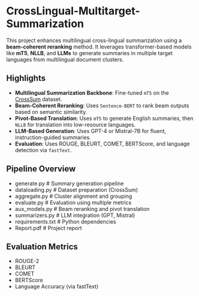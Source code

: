 # CrossLingual-Multitarget-Summarization

This project enhances multilingual cross-lingual summarization using a **beam-coherent reranking** method. It leverages transformer-based models like **mT5**, **NLLB**, and **LLMs** to generate summaries in multiple target languages from multilingual document clusters.

## Highlights

- **Multilingual Summarization Backbone**: Fine-tuned `mT5` on the [CrossSum](https://huggingface.co/datasets/csebuetnlp/CrossSum) dataset.
- **Beam-Coherent Reranking**: Uses `Sentence-BERT` to rank beam outputs based on semantic similarity.
- **Pivot-Based Translation**: Uses `mT5` to generate English summaries, then `NLLB` for translation into low-resource languages.
- **LLM-Based Generation**: Uses GPT-4 or Mistral-7B for fluent, instruction-guided summaries.
- **Evaluation**: Uses ROUGE, BLEURT, COMET, BERTScore, and language detection via `fastText`.

## Pipeline Overview

- generate.py # Summary generation pipeline
- dataloading.py # Dataset preparation (CrossSum)
- aggregate.py # Cluster alignment and grouping
- evaluate.py # Evaluation using multiple metrics
- aux_models.py # Beam reranking and pivot translation
- summarizers.py # LLM integration (GPT, Mistral)
- requirements.txt # Python dependencies
- Report.pdf # Project report

## Evaluation Metrics

- ROUGE-2
- BLEURT
- COMET
- BERTScore
- Language Accuracy (via fastText)
